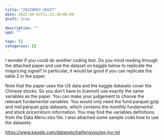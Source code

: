 ```yaml
---
title: "20220803_HKUST"
date: 2022-08-03T21:25:18+08:00
draft: true

description: ""
upd: ""

tags: []
categories: []
---
```


<!--more-->

I wonder if you could do another coding test. Do you mind reading through the attached paper and use the dataset on kaggle below to replicate the mispricing signal?  In particular, it would be good if you can replicate the table 2 in the paper.

Note that the paper uses the US data and the kaggle datasets cover the Chinese stocks. So you don’t have to (cannot) use exactly the same variables as the paper. You can make your judgement to choose the relevant fundamental variables. You would only need the fund.parquet.gzip and msf.parquet.gzip datasets, which contains the monthly fundamental and stock price/return information. You may find the variables definitions from the Data Menu.xlsx file. I also attached some sample code how to use the datasets:

https://www.kaggle.com/datasets/haifengyou/eq-inv-ml